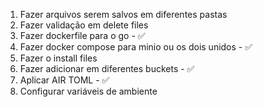 1. Fazer arquivos serem salvos em diferentes pastas
2. Fazer validação em delete files
3. Fazer dockerfile para o go - ✅
4. Fazer docker compose para minio ou os dois unidos - ✅
5. Fazer o install files
6. Fazer adicionar em diferentes buckets - ✅
7. Aplicar AIR TOML - ✅
8. Configurar variáveis de ambiente
